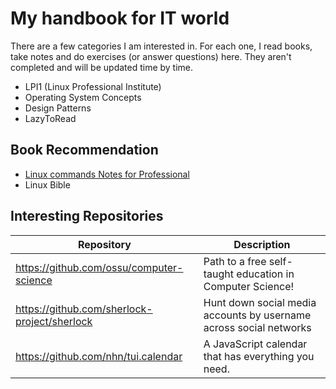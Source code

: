 # My handbook for IT world

There are a few categories I am interested in. For each one, I read books, take notes and do exercises (or answer questions) here. They aren't completed and will be updated time by time.

- LPI1 (Linux Professional Institute)
- Operating System Concepts
- Design Patterns
- LazyToRead

## Book Recommendation

- [Linux commands Notes for Professional](https://books.goalkicker.com/LinuxBook/)
- Linux Bible

## Interesting Repositories

| Repository | Description |
|------------|-------------|
| https://github.com/ossu/computer-science | Path to a free self-taught education in Computer Science!
| https://github.com/sherlock-project/sherlock | Hunt down social media accounts by username across social networks
| https://github.com/nhn/tui.calendar | A JavaScript calendar that has everything you need.

